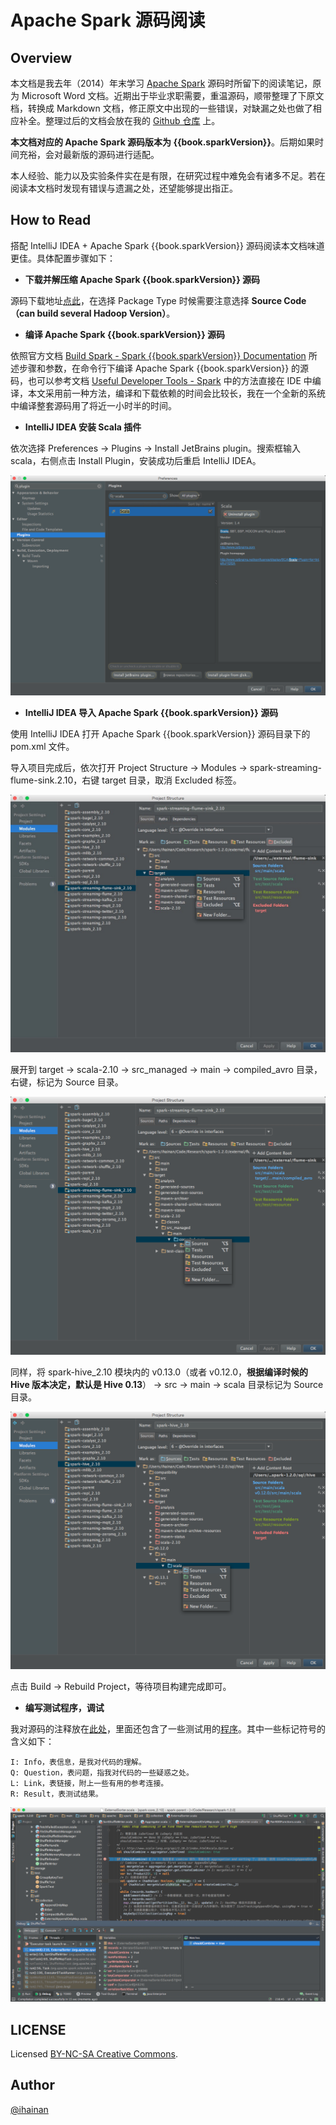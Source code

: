 # Apache Spark 源码阅读

## Overview
本文档是我去年（2014）年末学习 [Apache Spark](http://spark.apache.org/) 源码时所留下的阅读笔记，原为 Microsoft Word 文档。近期出于毕业求职需要，重温源码，顺带整理了下原文档，转换成 Markdown 文档，修正原文中出现的一些错误，对缺漏之处也做了相应补全。整理过后的文档会放在我的 [Github 仓库](https://github.com/ihainan/SparkInternals) 上。

__本文档对应的 Apache Spark 源码版本为 {{book.sparkVersion}}__。后期如果时间充裕，会对最新版的源码进行适配。

本人经验、能力以及实验条件实在是有限，在研究过程中难免会有诸多不足。若在阅读本文档时发现有错误与遗漏之处，还望能够提出指正。

## How to Read
搭配 IntelliJ IDEA + Apache Spark {{book.sparkVersion}} 源码阅读本文档味道更佳。具体配置步骤如下：

- __下载并解压缩 Apache Spark {{book.sparkVersion}} 源码__

源码下载地址[点此](http://spark.apache.org/downloads.html)，在选择 Package Type 时候需要注意选择 __Source Code（can build several Hadoop Version）__。

- __编译 Apache Spark {{book.sparkVersion}} 源码__

依照官方文档 [Build Spark - Spark {{book.sparkVersion}} Documentation](https://spark.apache.org/docs/{{book.sparkVersion}}.0/building-spark.html) 所述步骤和参数，在命令行下编译 Apache Spark {{book.sparkVersion}} 的源码，也可以参考文档 [Useful Developer Tools - Spark](https://cwiki.apache.org/confluence/display/SPARK/Useful+Developer+Tools#UsefulDeveloperTools-IntelliJ) 中的方法直接在 IDE 中编译，本文采用前一种方法，编译和下载依赖的时间会比较长，我在一个全新的系统中编译整套源码用了将近一小时半的时间。


- __IntelliJ IDEA 安装 Scala 插件__

依次选择 Preferences -> Plugins -> Install JetBrains plugin。搜索框输入 scala，右侧点击 Install Plugin，安装成功后重启 IntelliJ IDEA。

![Scala Plugin](media/images/introduction/IDEA_Install_Scala_Plugin.png)


- __IntelliJ IDEA 导入 Apache Spark {{book.sparkVersion}} 源码__

使用 IntelliJ IDEA 打开 Apache Spark {{book.sparkVersion}} 源码目录下的 pom.xml 文件。

导入项目完成后，依次打开 Project Structure -> Modules -> spark-streaming-flume-sink.2.10，右键 target 目录，取消 Excluded 标签。

![Unmark Excluded](media/images/introduction/IDEA_Unmark_Target_Excluded.png)

展开到 target -> scala-2.10 -> src_managed -> main -> compiled_avro 目录，右键，标记为 Source 目录。

![Source Avro](media/images/introduction/IDEA_Mark_Avro_Source.png)

同样，将 spark-hive_2.10 模块内的 v0.13.0（或者 v0.12.0，__根据编译时候的 Hive 版本决定，默认是 Hive 0.13__） -> src -> main -> scala 目录标记为 Source 目录。

![Source Hive](media/images/introduction/IDEA_Mark_Hive_Source.png)

点击 Build -> Rebuild Project，等待项目构建完成即可。

- __编写测试程序，调试__

我对源码的注释放在[此处](https://github.com/ihainan/CodeSnippets/tree/master/Apache%20Spark/sparkInternals/spark-1.2.0)，里面还包含了一些测试用的[程序](https://github.com/ihainan/CodeSnippets/tree/master/Apache%20Spark/sparkInternals/spark-1.2.0/core/src/main/scala/org/apache/spark/test)。其中一些标记符号的含义如下：

	I: Info，表信息，是我对代码的理解。
	Q: Question，表问题，指我对代码的一些疑惑之处。
	L: Link，表链接，附上一些有用的参考连接。
	R: Result，表测试结果。

![Debug](media/images/introduction/IDEA_Debug.png)

## LICENSE
Licensed [BY-NC-SA Creative Commons](http://creativecommons.org/licenses/by-nc-sa/4.0/). 

## Author
[@ihainan](http://github.com/ihainan)
